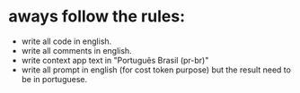 # aways follow the rules:
- write all code in english.
- write all comments in english.
- write context app text in "Português Brasil (pr-br)"
- write all prompt in english (for cost token purpose) but the result need to be in portuguese.